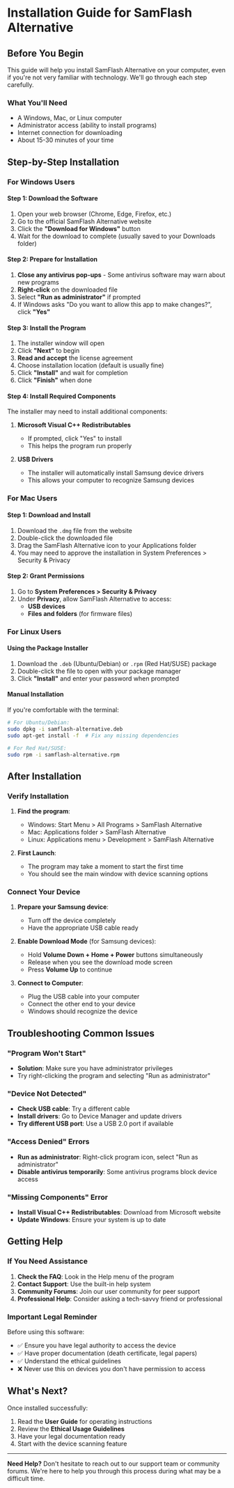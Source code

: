 # Installation Guide for SamFlash Alternative

## Before You Begin

This guide will help you install SamFlash Alternative on your computer, even if you're not very familiar with technology. We'll go through each step carefully.

### What You'll Need

- A Windows, Mac, or Linux computer
- Administrator access (ability to install programs)
- Internet connection for downloading
- About 15-30 minutes of your time

## Step-by-Step Installation

### For Windows Users

#### Step 1: Download the Software
1. Open your web browser (Chrome, Edge, Firefox, etc.)
2. Go to the official SamFlash Alternative website
3. Click the **"Download for Windows"** button
4. Wait for the download to complete (usually saved to your Downloads folder)

#### Step 2: Prepare for Installation
1. **Close any antivirus pop-ups** - Some antivirus software may warn about new programs
2. **Right-click** on the downloaded file
3. Select **"Run as administrator"** if prompted
4. If Windows asks "Do you want to allow this app to make changes?", click **"Yes"**

#### Step 3: Install the Program
1. The installer window will open
2. Click **"Next"** to begin
3. **Read and accept** the license agreement
4. Choose installation location (default is usually fine)
5. Click **"Install"** and wait for completion
6. Click **"Finish"** when done

#### Step 4: Install Required Components
The installer may need to install additional components:

1. **Microsoft Visual C++ Redistributables**
   - If prompted, click "Yes" to install
   - This helps the program run properly

2. **USB Drivers**
   - The installer will automatically install Samsung device drivers
   - This allows your computer to recognize Samsung devices

### For Mac Users

#### Step 1: Download and Install
1. Download the `.dmg` file from the website
2. Double-click the downloaded file
3. Drag the SamFlash Alternative icon to your Applications folder
4. You may need to approve the installation in System Preferences > Security & Privacy

#### Step 2: Grant Permissions
1. Go to **System Preferences > Security & Privacy**
2. Under **Privacy**, allow SamFlash Alternative to access:
   - **USB devices**
   - **Files and folders** (for firmware files)

### For Linux Users

#### Using the Package Installer
1. Download the `.deb` (Ubuntu/Debian) or `.rpm` (Red Hat/SUSE) package
2. Double-click the file to open with your package manager
3. Click **"Install"** and enter your password when prompted

#### Manual Installation
If you're comfortable with the terminal:
```bash
# For Ubuntu/Debian:
sudo dpkg -i samflash-alternative.deb
sudo apt-get install -f  # Fix any missing dependencies

# For Red Hat/SUSE:
sudo rpm -i samflash-alternative.rpm
```

## After Installation

### Verify Installation
1. **Find the program**:
   - Windows: Start Menu > All Programs > SamFlash Alternative
   - Mac: Applications folder > SamFlash Alternative
   - Linux: Applications menu > Development > SamFlash Alternative

2. **First Launch**:
   - The program may take a moment to start the first time
   - You should see the main window with device scanning options

### Connect Your Device
1. **Prepare your Samsung device**:
   - Turn off the device completely
   - Have the appropriate USB cable ready

2. **Enable Download Mode** (for Samsung devices):
   - Hold **Volume Down + Home + Power** buttons simultaneously
   - Release when you see the download mode screen
   - Press **Volume Up** to continue

3. **Connect to Computer**:
   - Plug the USB cable into your computer
   - Connect the other end to your device
   - Windows should recognize the device

## Troubleshooting Common Issues

### "Program Won't Start"
- **Solution**: Make sure you have administrator privileges
- Try right-clicking the program and selecting "Run as administrator"

### "Device Not Detected"
- **Check USB cable**: Try a different cable
- **Install drivers**: Go to Device Manager and update drivers
- **Try different USB port**: Use a USB 2.0 port if available

### "Access Denied" Errors
- **Run as administrator**: Right-click program icon, select "Run as administrator"
- **Disable antivirus temporarily**: Some antivirus programs block device access

### "Missing Components" Error
- **Install Visual C++ Redistributables**: Download from Microsoft website
- **Update Windows**: Ensure your system is up to date

## Getting Help

### If You Need Assistance
1. **Check the FAQ**: Look in the Help menu of the program
2. **Contact Support**: Use the built-in help system
3. **Community Forums**: Join our user community for peer support
4. **Professional Help**: Consider asking a tech-savvy friend or professional

### Important Legal Reminder
Before using this software:
- ✅ Ensure you have legal authority to access the device
- ✅ Have proper documentation (death certificate, legal papers)
- ✅ Understand the ethical guidelines
- ❌ Never use this on devices you don't have permission to access

## What's Next?

Once installed successfully:
1. Read the **User Guide** for operating instructions
2. Review the **Ethical Usage Guidelines**
3. Have your legal documentation ready
4. Start with the device scanning feature

---

**Need Help?** Don't hesitate to reach out to our support team or community forums. We're here to help you through this process during what may be a difficult time.
